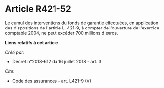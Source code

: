 # Article R421-52

Le cumul des interventions du fonds de garantie effectuées, en application des dispositions de l'article L. 421-9, à compter
de l'ouverture de l'exercice comptable 2004, ne peut excéder 700 millions d'euros.

**Liens relatifs à cet article**

_Créé par_:

  - Décret n°2018-612 du 16 juillet 2018 - art. 3

_Cite_:

  - Code des assurances - art. L421-9 (V)
